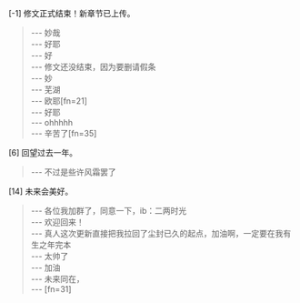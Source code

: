 
[-1] 修文正式结束！新章节已上传。
>--- 妙哉<br>
>--- 好耶<br>
>--- 好<br>
>--- 修文还没结束，因为要删请假条<br>
>--- 妙<br>
>--- 芜湖<br>
>--- 欧耶[fn=21]<br>
>--- 好耶<br>
>--- ohhhhh<br>
>--- 辛苦了[fn=35]<br>

[6] 回望过去一年。
>--- 不过是些许风霜罢了<br>

[14] 未来会美好。
>--- 各位我加群了，同意一下，ib：二两时光<br>
>--- 欢迎回来！<br>
>--- 真人这次更新直接把我拉回了尘封已久的起点，加油啊，一定要在我有生之年完本<br>
>--- 太帅了<br>
>--- 加油<br>
>--- 未来同在，<br>
>--- [fn=31]<br>
